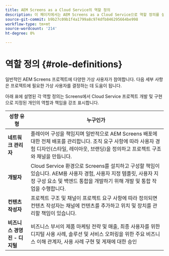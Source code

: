 ```yaml
---
title: AEM Screens as a Cloud Service의 역할 정의
description: 이 페이지에서는 AEM Screens as a Cloud Service으로 역할 정의를 설명합니다.
source-git-commit: b9b27c09b1f4a1799a8c974dfb846295664be998
workflow-type: tm+mt
source-wordcount: '214'
ht-degree: 0%

---
```



# 역할 정의 {#role-definitions}

일반적인 AEM Screens 프로젝트에 다양한 가상 사용자가 참여합니다. 다음 세부 사항은 프로젝트에 필요한 가상 사용자를 결정하는 데 도움이 됩니다.

아래 표에 설명된 각 역할 정의는 Screens에서 Cloud Service 프로젝트 개발 및 구현으로 지정된 개인의 역할과 책임을 강조 표시합니다.

| 성향 유형 | 누구인가 |
|--- |--- |
| **네트워크 관리자** | 플레이어 구성을 책임지며 일반적으로 AEM Screens 배포에 대한 전체 배포를 관리합니다. 조직 요구 사항에 따라 사용자 경험 디자인(스타일, 레이아웃, 브랜딩)을 정의하고 프로젝트 구조와 채널을 만듭니다. |
| **개발자** | Cloud Service 환경으로 Screens를 설치하고 구성할 책임이 있습니다. AEM용 사용자 경험, 사용자 지정 템플릿, 사용자 지정 구성 요소 및 백엔드 통합을 개발하기 위해 개발 및 통합 작업을 수행합니다. |
| **컨텐츠 작성자** | 프로젝트 구조 및 채널이 프로젝트 요구 사항에 따라 정의되면 컨텐츠 작성자는 채널에 컨텐츠를 추가하고 위치 및 장치를 관리할 책임이 있습니다. |
| **비즈니스 경영진 - 디지털** | 비즈니스 부서의 제품 마케팅 전략 및 매출, 최종 사용자를 위한 디지털 사용 사례, 솔루션 및 서비스 오퍼링을 위한 주요 비즈니스 이해 관계자, 사용 사례 구현 및 게재에 대한 승인 |
